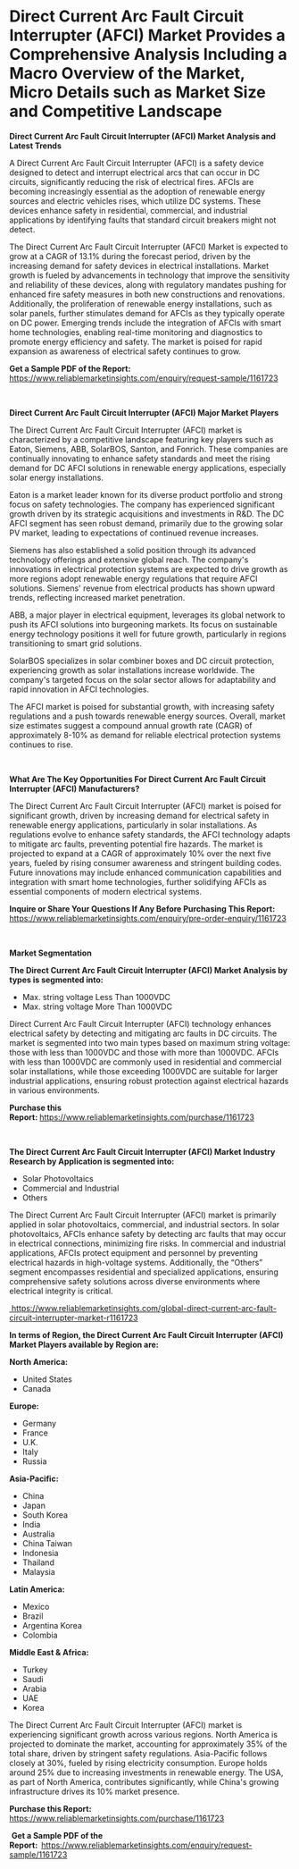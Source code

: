 <p><h1>Direct Current Arc Fault Circuit Interrupter (AFCI) Market Provides a Comprehensive Analysis Including a Macro Overview of the Market, Micro Details such as Market Size and Competitive Landscape</h1></p><p><strong>Direct Current Arc Fault Circuit Interrupter (AFCI) Market Analysis and Latest Trends</strong></p>
<p><p>A Direct Current Arc Fault Circuit Interrupter (AFCI) is a safety device designed to detect and interrupt electrical arcs that can occur in DC circuits, significantly reducing the risk of electrical fires. AFCIs are becoming increasingly essential as the adoption of renewable energy sources and electric vehicles rises, which utilize DC systems. These devices enhance safety in residential, commercial, and industrial applications by identifying faults that standard circuit breakers might not detect.</p><p>The Direct Current Arc Fault Circuit Interrupter (AFCI) Market is expected to grow at a CAGR of 13.1% during the forecast period, driven by the increasing demand for safety devices in electrical installations. Market growth is fueled by advancements in technology that improve the sensitivity and reliability of these devices, along with regulatory mandates pushing for enhanced fire safety measures in both new constructions and renovations. Additionally, the proliferation of renewable energy installations, such as solar panels, further stimulates demand for AFCIs as they typically operate on DC power. Emerging trends include the integration of AFCIs with smart home technologies, enabling real-time monitoring and diagnostics to promote energy efficiency and safety. The market is poised for rapid expansion as awareness of electrical safety continues to grow.</p></p>
<p><strong>Get a Sample PDF of the Report:&nbsp;</strong> <a href="https://www.reliablemarketinsights.com/enquiry/request-sample/1161723?utm_campaign=2207&utm_medium=2&utm_source=Github&utm_content=ia&utm_term=16042025&utm_id=direct-current-arc-fault-circuit-interrupter-afci">https://www.reliablemarketinsights.com/enquiry/request-sample/1161723</a></p>
<p>&nbsp;</p>
<p><strong>Direct Current Arc Fault Circuit Interrupter (AFCI) Major Market Players</strong></p>
<p><p>The Direct Current Arc Fault Circuit Interrupter (AFCI) market is characterized by a competitive landscape featuring key players such as Eaton, Siemens, ABB, SolarBOS, Santon, and Fonrich. These companies are continually innovating to enhance safety standards and meet the rising demand for DC AFCI solutions in renewable energy applications, especially solar energy installations.</p><p>Eaton is a market leader known for its diverse product portfolio and strong focus on safety technologies. The company has experienced significant growth driven by its strategic acquisitions and investments in R&D. The DC AFCI segment has seen robust demand, primarily due to the growing solar PV market, leading to expectations of continued revenue increases.</p><p>Siemens has also established a solid position through its advanced technology offerings and extensive global reach. The company's innovations in electrical protection systems are expected to drive growth as more regions adopt renewable energy regulations that require AFCI solutions. Siemens' revenue from electrical products has shown upward trends, reflecting increased market penetration.</p><p>ABB, a major player in electrical equipment, leverages its global network to push its AFCI solutions into burgeoning markets. Its focus on sustainable energy technology positions it well for future growth, particularly in regions transitioning to smart grid solutions.</p><p>SolarBOS specializes in solar combiner boxes and DC circuit protection, experiencing growth as solar installations increase worldwide. The company's targeted focus on the solar sector allows for adaptability and rapid innovation in AFCI technologies.</p><p>The AFCI market is poised for substantial growth, with increasing safety regulations and a push towards renewable energy sources. Overall, market size estimates suggest a compound annual growth rate (CAGR) of approximately 8-10% as demand for reliable electrical protection systems continues to rise.</p></p>
<p>&nbsp;</p>
<p><strong>What Are The Key Opportunities For Direct Current Arc Fault Circuit Interrupter (AFCI) Manufacturers?</strong></p>
<p><p>The Direct Current Arc Fault Circuit Interrupter (AFCI) market is poised for significant growth, driven by increasing demand for electrical safety in renewable energy applications, particularly in solar installations. As regulations evolve to enhance safety standards, the AFCI technology adapts to mitigate arc faults, preventing potential fire hazards. The market is projected to expand at a CAGR of approximately 10% over the next five years, fueled by rising consumer awareness and stringent building codes. Future innovations may include enhanced communication capabilities and integration with smart home technologies, further solidifying AFCIs as essential components of modern electrical systems.</p></p>
<p><strong>Inquire or Share Your Questions If Any Before Purchasing This Report:</strong> <a href="https://www.reliablemarketinsights.com/enquiry/pre-order-enquiry/1161723?utm_campaign=2207&utm_medium=2&utm_source=Github&utm_content=ia&utm_term=16042025&utm_id=direct-current-arc-fault-circuit-interrupter-afci">https://www.reliablemarketinsights.com/enquiry/pre-order-enquiry/1161723</a></p>
<p>&nbsp;</p>
<p><strong>Market Segmentation</strong></p>
<p><strong>The Direct Current Arc Fault Circuit Interrupter (AFCI) Market Analysis by types is segmented into:</strong></p>
<p><ul><li>Max. string voltage Less Than 1000VDC</li><li>Max. string voltage More Than 1000VDC</li></ul></p>
<p><p>Direct Current Arc Fault Circuit Interrupter (AFCI) technology enhances electrical safety by detecting and mitigating arc faults in DC circuits. The market is segmented into two main types based on maximum string voltage: those with less than 1000VDC and those with more than 1000VDC. AFCIs with less than 1000VDC are commonly used in residential and commercial solar installations, while those exceeding 1000VDC are suitable for larger industrial applications, ensuring robust protection against electrical hazards in various environments.</p></p>
<p><strong>Purchase this Report:&nbsp;</strong><a href="https://www.reliablemarketinsights.com/purchase/1161723?utm_campaign=2207&utm_medium=2&utm_source=Github&utm_content=ia&utm_term=16042025&utm_id=direct-current-arc-fault-circuit-interrupter-afci">https://www.reliablemarketinsights.com/purchase/1161723</a></p>
<p>&nbsp;</p>
<p><strong>The Direct Current Arc Fault Circuit Interrupter (AFCI) Market Industry Research by Application is segmented into:</strong></p>
<p><ul><li>Solar Photovoltaics</li><li>Commercial and Industrial</li><li>Others</li></ul></p>
<p><p>The Direct Current Arc Fault Circuit Interrupter (AFCI) market is primarily applied in solar photovoltaics, commercial, and industrial sectors. In solar photovoltaics, AFCIs enhance safety by detecting arc faults that may occur in electrical connections, minimizing fire risks. In commercial and industrial applications, AFCIs protect equipment and personnel by preventing electrical hazards in high-voltage systems. Additionally, the “Others” segment encompasses residential and specialized applications, ensuring comprehensive safety solutions across diverse environments where electrical integrity is critical.</p></p>
<p><a href="https://www.reliablemarketinsights.com/global-direct-current-arc-fault-circuit-interrupter-market-r1161723?utm_campaign=2207&utm_medium=2&utm_source=Github&utm_content=ia&utm_term=16042025&utm_id=direct-current-arc-fault-circuit-interrupter-afci">&nbsp;https://www.reliablemarketinsights.com/global-direct-current-arc-fault-circuit-interrupter-market-r1161723</a></p>
<p><strong>In terms of Region, the Direct Current Arc Fault Circuit Interrupter (AFCI) Market Players available by Region are:</strong></p>
<p>
    <p> <strong> North America: </strong>
        <ul>
            <li>United States</li>
            <li>Canada</li>
        </ul>
        </p> 
    <p> <strong> Europe: </strong>
        <ul>
            <li>Germany</li>
            <li>France</li>
            <li>U.K.</li>
            <li>Italy</li>
            <li>Russia</li>
        </ul>
        </p> 
    <p> <strong> Asia-Pacific: </strong>
        <ul>
            <li>China</li>
            <li>Japan</li>
            <li>South Korea</li>
            <li>India</li>
            <li>Australia</li>
            <li>China Taiwan</li>
            <li>Indonesia</li>
            <li>Thailand</li>
            <li>Malaysia</li>
        </ul>
        </p> 
    <p> <strong> Latin America: </strong>
        <ul>
            <li>Mexico</li>
            <li>Brazil</li>
            <li>Argentina Korea</li>
            <li>Colombia</li>
        </ul>
        </p> 
    <p> <strong> Middle East & Africa: </strong>
        <ul>
            <li>Turkey</li>
            <li>Saudi</li>
            <li>Arabia</li>
            <li>UAE</li>
            <li>Korea</li>
        </ul>
    </p>
    </p>
<p><p>The Direct Current Arc Fault Circuit Interrupter (AFCI) market is experiencing significant growth across various regions. North America is projected to dominate the market, accounting for approximately 35% of the total share, driven by stringent safety regulations. Asia-Pacific follows closely at 30%, fueled by rising electricity consumption. Europe holds around 25% due to increasing investments in renewable energy. The USA, as part of North America, contributes significantly, while China's growing infrastructure drives its 10% market presence.</p></p>
<p><strong>Purchase this Report: </strong><a href="https://www.reliablemarketinsights.com/purchase/1161723?utm_campaign=2207&utm_medium=2&utm_source=Github&utm_content=ia&utm_term=16042025&utm_id=direct-current-arc-fault-circuit-interrupter-afci">https://www.reliablemarketinsights.com/purchase/1161723</a></p>
<p>&nbsp;<strong>Get a Sample PDF of the Report:&nbsp;&nbsp;</strong><a href="https://www.reliablemarketinsights.com/enquiry/request-sample/1161723?utm_campaign=2207&utm_medium=2&utm_source=Github&utm_content=ia&utm_term=16042025&utm_id=direct-current-arc-fault-circuit-interrupter-afci">https://www.reliablemarketinsights.com/enquiry/request-sample/1161723</a></p>
<p><strong></strong></p>
<p><p></p><p></p><p></p></p>